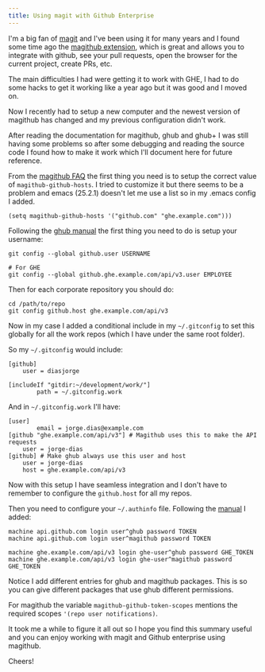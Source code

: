 ```yaml
---
title: Using magit with Github Enterprise
---
```


I'm a big fan of [magit](https://magit.vc) and I've been using it for
many years and I found some time ago the
[magithub extension](https://github.com/vermiculus/magithub), which is
great and allows you to integrate with github, see your pull requests,
open the browser for the current project, create PRs, etc.<!-- -**-END-**- -->

The main difficulties I had were getting it to work with GHE, I had to
do some hacks to get it working like a year ago but it was good and I
moved on.

Now I recently had to setup a new computer and the newest version of
magithub has changed and my previous configuration didn't work.

After reading the documentation for magithub, ghub and ghub+ I was
still having some problems so after some debugging and reading the
source code I found how to make it work which I'll document here for
future reference.

From the
[magithub FAQ](https://github.com/vermiculus/magithub/blob/master/magithub.org#faq)
the first thing you need is to setup the correct value of
```magithub-github-hosts```. I tried to customize it but there seems
to be a problem and emacs (25.2.1) doesn't let me use a list so in my
.emacs config I added.

```
(setq magithub-github-hosts '("github.com" "ghe.example.com")))
```

Following the
[ghub manual](https://magit.vc/manual/ghub/Getting-Started.html#Getting-Started)
the first thing you need to do is setup your username:

```
git config --global github.user USERNAME

# For GHE
git config --global github.ghe.example.com/api/v3.user EMPLOYEE
```

Then for each corporate repository you should do:
```
cd /path/to/repo
git config github.host ghe.example.com/api/v3
```

Now in my case I added a conditional include in my ```~/.gitconfig```
to set this globally for all the work repos (which I have under the same root folder).

So my ```~/.gitconfig``` would include:

```
[github]
	user = diasjorge

[includeIf "gitdir:~/development/work/"]
        path = ~/.gitconfig.work
```

And in ```~/.gitconfig.work``` I'll have:

```
[user]
        email = jorge.dias@example.com
[github "ghe.example.com/api/v3"] # Magithub uses this to make the API requests
	user = jorge-dias
[github] # Make ghub always use this user and host
	user = jorge-dias
	host = ghe.example.com/api/v3
```

Now with this setup I have seamless integration and I don't have to
remember to configure the ```github.host``` for all my repos.

Then you need to configure your ```~/.authinfo``` file. Following the
[manual](https://magit.vc/manual/ghub/How-Ghub-uses-Auth_002dSource.html#How-Ghub-uses-Auth_002dSource)
I added:

```
machine api.github.com login user^ghub password TOKEN
machine api.github.com login user^magithub password TOKEN

machine ghe.example.com/api/v3 login ghe-user^ghub password GHE_TOKEN
machine ghe.example.com/api/v3 login ghe-user^magithub password GHE_TOKEN
```

Notice I add different entries for ghub and magithub packages. This is
so you can give different packages that use ghub different permissions.

For magithub the variable ```magithub-github-token-scopes```
mentions the required scopes ```'(repo user notifications)```.

It took me a while to figure it all out so I hope you find this
summary useful and you can enjoy working with magit and Github
enterprise using magithub.

Cheers!
